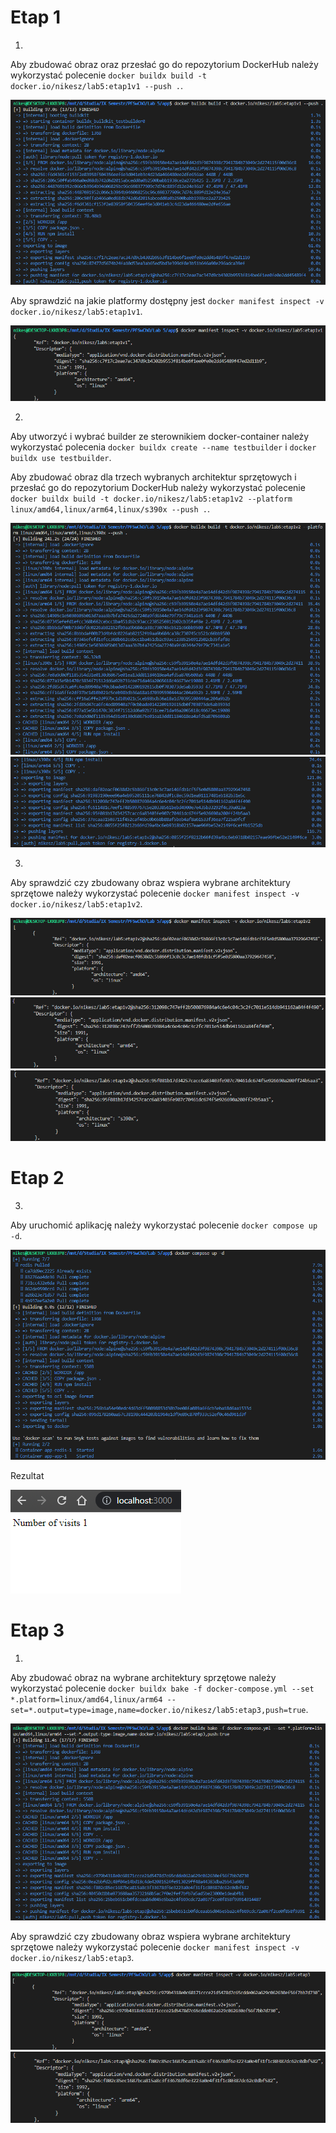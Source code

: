 # Etap 1

1.

Aby zbudować obraz oraz przesłać go do repozytorium DockerHub należy wykorzystać polecenie ```docker buildx build -t docker.io/nikesz/lab5:etap1v1 --push .```.

![Etap1_01.png](https://github.com/TheNikesz/redis-node-app/blob/main/Screens/Etap1_01.png)

Aby sprawdzić na jakie platformy dostępny jest ```docker manifest inspect -v docker.io/nikesz/lab5:etap1v1```.

![Etap1_02.png](https://github.com/TheNikesz/redis-node-app/blob/main/Screens/Etap1_02.png)

2.

Aby utworzyć i wybrać builder ze sterownikiem docker-container należy wykorzystać polecenia ```docker buildx create --name testbuilder``` i ```docker buildx use testbuilder```.

Aby zbudować obraz dla trzech wybranych architektur sprzętowych i przesłać go do repozytorium DockerHub należy wykorzystać polecenie ```docker buildx build -t docker.io/nikesz/lab5:etap1v2 --platform linux/amd64,linux/arm64,linux/s390x --push .```.

![Etap1_03.png](https://github.com/TheNikesz/redis-node-app/blob/main/Screens/Etap1_03.png)
![Etap1_04.png](https://github.com/TheNikesz/redis-node-app/blob/main/Screens/Etap1_04.png)

3.

Aby sprawdzić czy zbudowany obraz wspiera wybrane architektury sprzętowe należy wykorzystać polecenie ```docker manifest inspect -v docker.io/nikesz/lab5:etap1v2```.

![Etap1_05.png](https://github.com/TheNikesz/redis-node-app/blob/main/Screens/Etap1_05.png)
![Etap1_06.png](https://github.com/TheNikesz/redis-node-app/blob/main/Screens/Etap1_06.png)
![Etap1_07.png](https://github.com/TheNikesz/redis-node-app/blob/main/Screens/Etap1_07.png)

# Etap 2

3.

Aby uruchomić aplikację należy wykorzystać polecenie ```docker compose up -d```.

![Etap2_01.png](https://github.com/TheNikesz/redis-node-app/blob/main/Screens/Etap2_01.png)

Rezultat

![Etap2_02.png](https://github.com/TheNikesz/redis-node-app/blob/main/Screens/Etap2_02.png)

# Etap 3

1.

Aby zbudować obraz na wybrane architektury sprzętowe należy wykorzystać polecenie ```docker buildx bake -f docker-compose.yml --set *.platform=linux/amd64,linux/arm64 --set=*.output=type=image,name=docker.io/nikesz/lab5:etap3,push=true```.

![Etap3_01.png](https://github.com/TheNikesz/redis-node-app/blob/main/Screens/Etap3_01.png)

Aby sprawdzić czy zbudowany obraz wspiera wybrane architektury sprzętowe należy wykorzystać polecenie ```docker manifest inspect -v docker.io/nikesz/lab5:etap3```.

![Etap3_02.png](https://github.com/TheNikesz/redis-node-app/blob/main/Screens/Etap3_02.png)
![Etap3_03.png](https://github.com/TheNikesz/redis-node-app/blob/main/Screens/Etap3_03.png)
